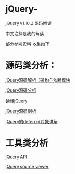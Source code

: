 # jQuery-
jQuery v1.10.2 源码解读

中文注释是我的解读 

部分参考资料 收集如下

# 源码类分析：
[jQuery源码解析（架构与依赖模块](http://www.imooc.com/view/172)

[jQuery源码分析](http://www.cnblogs.com/nuysoft/category/330604.html)

[读懂jQuery](http://www.html-js.com/article/column/210)

[jQuery源码剖析](http://www.w3ctech.com/topic/256)

[jQuery的deferred对象详解](http://www.ruanyifeng.com/blog/2011/08/a_detailed_explanation_of_jquery_deferred_object.html)


# 工具类分析
[jQuery API](https://oscarotero.com/jquery/)

[jQuery source viewer](http://james.padolsey.com/jquery/)
